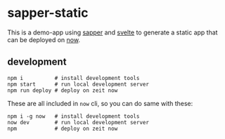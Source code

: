 # sapper-static

This is a demo-app using [sapper](https://sapper.svelte.dev/) and [svelte](https://svelte.dev/) to generate a static app that can be deployed on [now](https://zeit.co/now).

## development

```
npm i          # install development tools
npm start      # run local development server
npm run deploy # deploy on zeit now
```

These are all included in `now` cli, so you can do same with these:

```
npm i -g now   # install development tools
now dev        # run local development server
npm            # deploy on zeit now
```